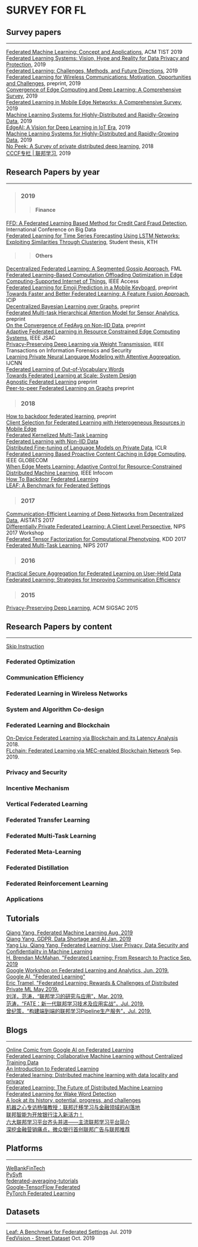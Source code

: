 # SURVEY FOR FL
## Survey papers
----
[Federated Machine Learning: Concept and Applications](https://dl.acm.org/citation.cfm?id=3298981), ACM TIST 2019 <br>
[Federated Learning Systems: Vision, Hype and Reality for Data Privacy and Protection](https://arxiv.org/pdf/1907.09693.pdf), 2019 <br>
[Federated Learning: Challenges, Methods, and Future Directions](https://arxiv.org/pdf/1908.07873.pdf), 2019 <br>
[Federated Learning for Wireless Communications: Motivation, Opportunities and Challenges](https://link.zhihu.com/?target=https%3A//arxiv.org/abs/1908.06847), preprint, 2019 <br>
[Convergence of Edge Computing and Deep Learning: A Comprehensive Survey](https://arxiv.org/pdf/1907.08349.pdf), 2019 <br>
[Federated Learning in Mobile Edge Networks: A Comprehensive Survey](https://arxiv.org/abs/1909.11875), 2019 <br>
[Machine Learning Systems for Highly-Distributed and Rapidly-Growing Data](https://arxiv.org/abs/1910.08663), 2019 <br>
[EdgeAI: A Vision for Deep Learning in IoT Era](https://arxiv.org/abs/1910.10356), 2019 <br>
[Machine Learning Systems for Highly-Distributed and Rapidly-Growing Data](https://arxiv.org/abs/1910.08663), 2019 <br>
[No Peek: A Survey of private distributed deep learning](https://arxiv.org/abs/1812.03288), 2018 <br>
[CCCF专栏 | 联邦学习](https://mp.weixin.qq.com/s?__biz=MjM5MTY5ODE4OQ==&mid=2651453786&idx=1&sn=1f189cbb8ff159428d65e100fdb5dc77&scene=21), 2019 <br>

## Research Papers by year
----
> ### 2019
>> #### Finance
[FFD: A Federated Learning Based Method for Credit Card Fraud Detection](https://link.springer.com/chapter/10.1007/978-3-030-23551-2_2), International Conference on Big Data <br>
[Federated Learning for Time Series Forecasting Using LSTM Networks: Exploiting Similarities Through Clustering](https://pdfs.semanticscholar.org/ea41/01aa3f6308141ad75a28e2dc3d829a02cf97.pdf), Student thesis, KTH <br>
>> #### Others
[Decentralized Federated Learning: A Segmented Gossip Approach](https://arxiv.org/abs/1908.07782), FML <br>
[Federated Learning-Based Computation Offloading Optimization in Edge Computing-Supported Internet of Things](https://ieeexplore.ieee.org/document/8728285), IEEE Access <br>
[Federated Learning for Emoji Prediction in a Mobile Keyboard](https://arxiv.org/abs/1906.04329), preprint <br>
[Towards Faster and Better Federated Learning: A Feature Fusion Approach](https://ieeexplore.ieee.org/abstract/document/8803001), ICIP <br>
[Decentralized Bayesian Learning over Graphs](https://arxiv.org/pdf/1905.10466.pdf), preprint <br>
[Federated Multi-task Hierarchical Attention Model for Sensor Analytics](https://arxiv.org/pdf/1905.05142.pdf), preprint <br>
[On the Convergence of FedAvg on Non-IID Data](https://arxiv.org/abs/1907.02189), preprint <br>
[Adaptive Federated Learning in Resource Constrained Edge Computing Systems](https://arxiv.org/abs/1804.05271), IEEE JSAC <br>
[Privacy-Preserving Deep Learning via Weight Transmission](https://arxiv.org/abs/1809.03272), IEEE Transactions on Information Forensics and Security <br>
[Learning Private Neural Language Modeling with Attentive Aggregation](https://arxiv.org/pdf/1812.07108.pdf), IJCNN <br>
[Federated Learning of Out-of-Vocabulary Words](https://arxiv.org/pdf/1903.10635.pdf) <br>
[Towards Federated Learning at Scale: System Design](https://arxiv.org/abs/1902.01046) <br>
[Agnostic Federated Learning](https://arxiv.org/abs/1902.00146) preprint <br>
[Peer-to-peer Federated Learning on Graphs](https://arxiv.org/abs/1901.11173) preprint <br>
> ### 2018
[How to backdoor federated learning](https://arxiv.org/pdf/1807.00459.pdf), preprint <br>
[Client Selection for Federated Learning with Heterogeneous Resources in Mobile Edge](https://arxiv.org/abs/1804.08333) <br>
[Federated Kernelized Multi-Task Learning](http://www.sysml.cc/doc/30.pdf) <br>
[Federated Learning with Non-IID Data](https://arxiv.org/abs/1806.00582) <br>
[Distributed Fine-tuning of Language Models on Private Data](https://openreview.net/pdf?id=HkgNdt26Z), ICLR <br>
[Federated Learning Based Proactive Content Caching in Edge Computing](https://ieeexplore.ieee.org/abstract/document/8647616), IEEE GLOBECOM <br>
[When Edge Meets Learning: Adaptive Control for Resource-Constrained Distributed Machine Learning](http://www.commsp.ee.ic.ac.uk/~wiser/dais-ita/tiffany_papers/infocom_2018.pdf), IEEE Infocom <br>
[How To Backdoor Federated Learning](https://arxiv.org/abs/1807.00459) <br>
[LEAF: A Benchmark for Federated Settings](https://arxiv.org/abs/1812.01097) <br>
> ### 2017
[Communication-Efficient Learning of Deep Networks from Decentralized Data](https://arxiv.org/abs/1602.05629), AISTATS 2017 <br>
[Differentially Private Federated Learning: A Client Level Perspective](https://arxiv.org/abs/1712.07557), NIPS 2017 Workshop <br>
[Federated Tensor Factorization for Computational Phenotyping](https://www.ncbi.nlm.nih.gov/pmc/articles/PMC5652331/), KDD 2017 <br>
[Federated Multi-Task Learning](http://papers.nips.cc/paper/7029-federated-multi-task-learning.pdf), NIPS 2017 <br>
> ### 2016
[Practical Secure Aggregation for Federated Learning on User-Held Data](https://arxiv.org/abs/1611.04482) <br>
[Federated Learning: Strategies for Improving Communication Efficiency](https://arxiv.org/abs/1610.05492) <br>
> ### 2015
[Privacy-Preserving Deep Learning](https://www.comp.nus.edu.sg/~reza/files/Shokri-CCS2015.pdf), ACM SIGSAC 2015 <br>

## Research Papers by content
----
[Skip Instruction](https://zhuanlan.zhihu.com/p/87777798)
### Federated Optimization
### Communication Efficiency
### Federated Learning in Wireless Networks
### System and Algorithm Co-design
### Federated Learning and Blockchain
[On-Device Federated Learning via Blockchain and its Latency Analysis](https://www.semanticscholar.org/paper/On-Device-Federated-Learning-via-Blockchain-and-its-Kim-Park/15d98549fd366566180368abd066da99f17f2d12) 2018.<br>
[FLchain: Federated Learning via MEC-enabled Blockchain Network](https://www.researchgate.net/publication/336019799_FLchain_Federated_Learning_via_MEC-enabled_Blockchain_Network) Sep. 2019.<br>

### Privacy and Security
### Incentive Mechanism
### Vertical Federated Learning
### Federated Transfer Learning
### Federated Multi-Task Learning
### Federated Meta-Learning
### Federated Distillation
### Federated Reinforcement Learning
### Applications

## Tutorials
[Qiang Yang, Federated Machine Learning Aug. 2019](https://link.zhihu.com/?target=https%3A//img.fedai.org.cn/fedweb/1566285582852.pdf) <br>
[Qiang Yang, GDPR, Data Shortage and AI Jan. 2019](https://img.fedai.org.cn/fedweb/1552916659436.pdf) <br>
[Yang Liu, Qiang Yang, Federated Learning: User Privacy, Data Security and Confidentiality in Machine Learning](https://img.fedai.org.cn/fedweb/1552916850679.pdf) <br>
[H. Brendan McMahan, "Federated Learning: From Research to Practice Sep. 2019](https://www.pdl.cmu.edu/SDI/2019/slides/2019-09-05Federated%20Learning.pdf) <br>
[Google Workshop on Federated Learning and Analytics, Jun. 2019.](https://sites.google.com/view/federated-learning-2019/home) <br>
[Google AI, "Federated Learning"](https://federated.withgoogle.com/) <br>
[Eric Tramel, "Federated Learning: Rewards & Challenges of Distributed Private ML May 2019.](https://www.infoq.com/presentations/federated-learning-distributed-ml/) <br>
[刘洋，范涛，“联邦学习的研究与应用”，Mar. 2019.](https://img.fedai.org.cn/fedweb/1553845987342.pdf) <br>
[范涛，“FATE：新一代联邦学习技术及应用实战”，Jul. 2019.](https://img.fedai.org.cn/fedweb/1565748921396.pdf) <br>
[曾纪策，“构建端到端的联邦学习Pipeline生产服务”，Jul. 2019.](https://img.fedai.org.cn/fedweb/1565770899777.pdf) <br>

## Blogs
----
[Online Comic from Google AI on Federated Learning](https://federated.withgoogle.com/) <br>
[Federated Learning: Collaborative Machine Learning without Centralized Training Data](https://ai.googleblog.com/2017/04/federated-learning-collaborative.html) <br>
[An Introduction to Federated Learning](https://blog.cloudera.com/cdp-data-center-better-safer-data-analytics-from-the-edge-to-ai/) <br>
[Federated learning: Distributed machine learning with data locality and privacy](https://blog.fastforwardlabs.com/2018/11/14/federated-learning.html) <br>
[Federated Learning: The Future of Distributed Machine Learning](https://medium.com/syncedreview/federated-learning-the-future-of-distributed-machine-learning-eec95242d897) <br>
[Federated Learning for Wake Word Detection](https://medium.com/snips-ai/federated-learning-for-wake-word-detection-c8b8c5cdd2c5) <br>
[A look at its history, potential, progress, and challenges](https://makerspace.aisingapore.org/2019/04/an-overview-of-federated-learning/) <br>
[机器之心专访杨强教授：联邦迁移学习与金融领域的AI落地](https://www.jiqizhixin.com/articles/2018-08-01-6) <br>
[联邦智能为开放银行注入新活力！](https://mp.weixin.qq.com/s?src=11&timestamp=1575022615&ver=2004&signature=ReUeobDDgFAXVH7tfJctzKLCWlAWgKbsMIXBa2hSVNlkYIdfolZJ4i5wt2etStYYHdw8HeKZEMQoU1olh1iPJqdc8OikCEF2MuKSRxccoqnxKbDMEnkM8apDl*vrzdWY&new=1) <br>
[六大联邦学习平台齐头并进——主流联邦学习平台简介](https://mp.weixin.qq.com/s?src=11&timestamp=1575022804&ver=2004&signature=ReUeobDDgFAXVH7tfJctzKLCWlAWgKbsMIXBa2hSVNlJ6cfxsZmAqAZ8LhMXgFBJiIzFeb7bjMarC3DIW36PC4yUlfvi2dAqXQXKW2ytscahDrL62qJv3q5GBEoWM52t&new=1) <br>
[深挖金融营销痛点，微众银行首创联邦广告与联邦推荐](http://www.kejilie.com/leiphone/article/YVnUZn.html) <br>

## Platforms
----
[WeBankFinTech](https://github.com/WeBankFinTech/FATE) <br>
[PySyft](https://github.com/coMindOrg/PySyft) <br>
[federated-averaging-tutorials](https://github.com/coMindOrg/federated-averaging-tutorials) <br>
[Google-TensorFlow Federated](https://github.com/tensorflow/federated) <br>
[PyTorch Federated Learning](https://github.com/shaoxiongji/federated-learning) <br>
## Datasets
----
[Leaf: A Benchmark for Federated Settings](https://github.com/TalwalkarLab/leaf)  Jul. 2019<br>
[FedVision - Street Dataset](https://dataset.fedai.org/#/) Oct. 2019<br>
